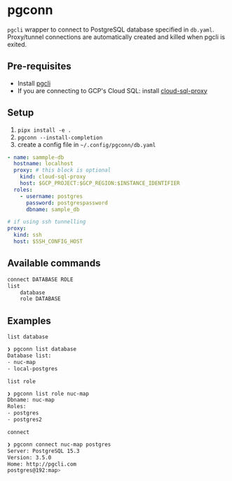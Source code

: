# pgconn

`pgcli` wrapper to connect to PostgreSQL database specified in `db.yaml`. Proxy/tunnel connections are automatically created and killed when pgcli is exited.

## Pre-requisites

- Install [pgcli](https://www.pgcli.com/install)
- If you are connecting to GCP's Cloud SQL: install [cloud-sql-proxy](https://github.com/GoogleCloudPlatform/cloud-sql-proxy)

## Setup

1. `pipx install -e .`
2. `pgconn --install-completion`
3. create a config file in `~/.config/pgconn/db.yaml`

```yaml
- name: sammple-db
  hostname: localhost
  proxy: # this block is optional
    kind: cloud-sql-proxy
    host: $GCP_PROJECT:$GCP_REGION:$INSTANCE_IDENTIFIER
  roles:
    - username: postgres
      password: postgrespassword
      dbname: sample_db

# if using ssh tunnelling
proxy:
  kind: ssh
  host: $SSH_CONFIG_HOST
```

## Available commands

```bash
connect DATABASE ROLE
list
    database
    role DATABASE
```

## Examples

`list database`

```bash
❯ pgconn list database
Database list:
- nuc-map
- local-postgres
```

`list role`

```bash
❯ pgconn list role nuc-map
Dbname: nuc-map
Roles:
- postgres
- postgres2
```

`connect`

```bash
❯ pgconn connect nuc-map postgres
Server: PostgreSQL 15.3
Version: 3.5.0
Home: http://pgcli.com
postgres@192:map>
```
